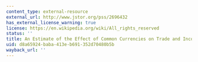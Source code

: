 ```yaml
---
content_type: external-resource
external_url: http://www.jstor.org/pss/2696432
has_external_license_warning: true
license: https://en.wikipedia.org/wiki/All_rights_reserved
status: ''
title: An Estimate of the Effect of Common Currencies on Trade and Income
uid: d8a65924-baba-413e-b691-352d70480b5b
wayback_url: ''
---
```


